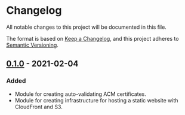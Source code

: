 # Changelog

All notable changes to this project will be documented in this file.

The format is based on [Keep a Changelog](https://keepachangelog.com/en/1.0.0/),
and this project adheres to [Semantic Versioning](https://semver.org/spec/v2.0.0.html).

## [0.1.0] - 2021-02-04

### Added

- Module for creating auto-validating ACM certificates.
- Module for creating infrastructure for hosting a static website with CloudFront and S3.

[0.1.0]: https://github.com/distil/sre-git-documentation-template/releases/tag/v0.1.0
